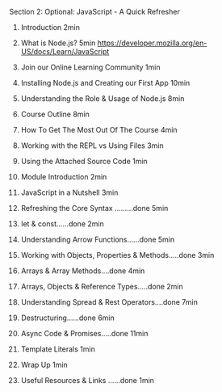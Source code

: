 Section 2: Optional: JavaScript - A Quick Refresher
1. Introduction
2min

2. What is Node.js?
5min
https://developer.mozilla.org/en-US/docs/Learn/JavaScript
3. Join our Online Learning Community
1min

4. Installing Node.js and Creating our First App
10min

5. Understanding the Role & Usage of Node.js
8min

6. Course Outline
8min

7. How To Get The Most Out Of The Course
4min

8. Working with the REPL vs Using Files
3min

9. Using the Attached Source Code
1min

10. Module Introduction
2min

11. JavaScript in a Nutshell
3min

12. Refreshing the Core Syntax .........done
5min

13. let & const......done
2min

14. Understanding Arrow Functions......done
5min

15. Working with Objects, Properties & Methods.....done
3min

16. Arrays & Array Methods....done
4min

17. Arrays, Objects & Reference Types.....done
2min

18. Understanding Spread & Rest Operators....done
7min

19. Destructuring......done
6min

20. Async Code & Promises.....done
11min

21. Template Literals
1min

22. Wrap Up
1min

23. Useful Resources & Links ......done
1min
